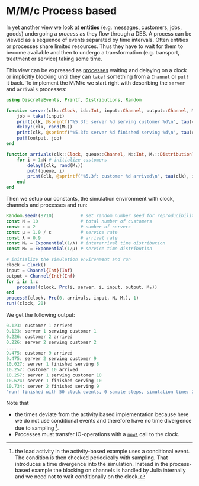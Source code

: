 # M/M/c Process based

In yet another view we look at **entities** (e.g. messages, customers, jobs, goods) undergoing a *process* as they flow through a DES. A process can be viewed as a sequence of events separated by time intervals. Often entities or processes share limited resources. Thus they have to wait for them to become available and then to undergo a transformation (e.g. transport, treatment or service) taking some time.

This view can be expressed as [processes](../processes.md) waiting and delaying on a clock or implicitly blocking until they can `take!` something from a `Channel` or `put!` it back. To implement the M/M/c we start right with describing the `server` and `arrivals` processes:

```julia
using DiscreteEvents, Printf, Distributions, Random

function server(clk::Clock, id::Int, input::Channel, output::Channel, M₂::Distribution)
    job = take!(input)
    print(clk, @sprintf("%5.3f: server %d serving customer %d\n", tau(clk), id, job))
    delay!(clk, rand(M₂))
    print(clk, @sprintf("%5.3f: server %d finished serving %d\n", tau(clk), id, job))
    put!(output, job)
end

function arrivals(clk::Clock, queue::Channel, N::Int, M₁::Distribution)
    for i = 1:N # initialize customers
        delay!(clk, rand(M₁))
        put!(queue, i)
        print(clk, @sprintf("%5.3f: customer %d arrived\n", tau(clk), i))
    end
end
```

Then we setup our constants, the simulation environment with clock, channels and processes and run:

```julia
Random.seed!(8710)          # set random number seed for reproducibility
const N = 10                # total number of customers
const c = 2                 # number of servers
const μ = 1.0 / c           # service rate
const λ = 0.9               # arrival rate
const M₁ = Exponential(1/λ) # interarrival time distribution
const M₂ = Exponential(1/μ) # service time distribution

# initialize the simulation environment and run
clock = Clock()
input = Channel{Int}(Inf)
output = Channel{Int}(Inf)
for i in 1:c
    process!(clock, Prc(i, server, i, input, output, M₂))
end
process!(clock, Prc(0, arrivals, input, N, M₁), 1)
run!(clock, 20)
```

We get the following output:

```julia
0.123: customer 1 arrived
0.123: server 1 serving customer 1
0.226: customer 2 arrived
0.226: server 2 serving customer 2
....
9.475: customer 9 arrived
9.475: server 2 serving customer 9
10.027: server 1 finished serving 8
10.257: customer 10 arrived
10.257: server 1 serving customer 10
10.624: server 1 finished serving 10
10.734: server 2 finished serving 9
"run! finished with 50 clock events, 0 sample steps, simulation time: 20.0"
```

Note that

- the times deviate from the activity based implementation because here we do not use conditional events and therefore have no time divergence due to sampling [^1].
- Processes must transfer IO-operations with a [`now!`](https://pbayer.github.io/DiscreteEvents.jl/dev/usage/#DiscreteEvents.now!) call to the clock.

[^1]: the load activity in the activity-based example uses a conditional event. The condition is then checked periodically with sampling. That introduces a time divergence into the simulation. Instead in the process-based example the blocking on channels is handled by Julia internally and we need not to wait conditionally on the clock.

